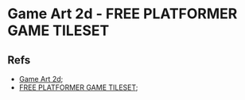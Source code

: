 # Game Art 2d - FREE PLATFORMER GAME TILESET

## Refs

-   [Game Art 2d](https://www.gameart2d.com/);
-   [FREE PLATFORMER GAME TILESET](https://www.gameart2d.com/free-platformer-game-tileset.html);
